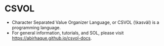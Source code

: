 # CSVOL
- Character Separated Value Organizer Language, or CSVOL (\kasväl\) is a programming language.
- For general information, tutorials, and SOL, please visit https://abirhaque.github.io/csvol-docs.
